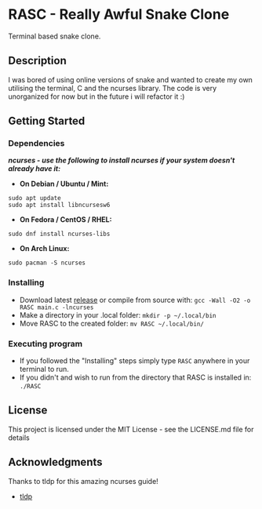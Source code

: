 
# RASC - Really Awful Snake Clone

Terminal based snake clone.

## Description

I was bored of using online versions of snake and wanted to create my own utilising the terminal, C and the ncurses library. The code is very unorganized for now but in the future i will refactor it :)

## Getting Started

### Dependencies
 ***ncurses - use the following to install ncurses if your system doesn't already have it:***
* **On Debian / Ubuntu / Mint:**
```
sudo apt update
sudo apt install libncursesw6
```
* **On Fedora / CentOS / RHEL:**
```
sudo dnf install ncurses-libs
```
* **On Arch Linux:**
```
sudo pacman -S ncurses
```

### Installing

* Download latest [release](https://github.com/LxcidH/RASC/releases) or compile from source with:
``` gcc -Wall -O2 -o RASC main.c -lncurses ```
* Make a directory in your .local folder:
``` mkdir -p ~/.local/bin ```
* Move RASC to the created folder:
``` mv RASC ~/.local/bin/ ```

### Executing program
* If you followed the "Installing" steps simply type ```RASC``` anywhere in your terminal to run.
* If you didn't and wish to run from the directory that RASC is installed in:
``` ./RASC ```

## License

This project is licensed under the MIT License - see the LICENSE.md file for details

## Acknowledgments

Thanks to tldp for this amazing ncurses guide!
* [tldp](https://tldp.org/HOWTO/NCURSES-Programming-HOWTO/)
